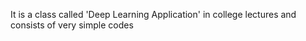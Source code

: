 It is a class called 'Deep Learning Application' in college lectures and consists of very simple codes
